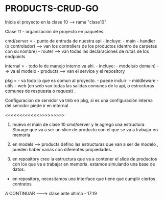 # PRODUCTS-CRUD-GO

Inicia el proyecto en la clase 10 --> rama "clase10"

Clase 11 - organización de proyecto en paquetes

cmd/server = 
    - punto de entrada de nuestra api 
    - incluye: 
        - main
        - handler (o controlador) --> van los controllers de los productos (dentro de carpetas con su nombre)
        - router --> van todas las declaraciones de rutas de los endpoints

internal = 
    - todo lo de manejo interno va ahi. 
    - incluye:
        - models(o domain) --> va el modelo
        - products --> van el service y el repository

pkg = 
    - va todo lo que es comun al proyecto. 
    - puede incluir: 
        - middleware
        - utils 
        - web (en web van todas las salidas comunes de la api, o estructuras comunes de respuesta o request) .

Configuracion de servidor va tmb en pkg, si es una configuración interna del servidor piede ir en internal


<<<<<<<<<<<<<FLUJO>>>>>>>>>>

1) muevo el main de clase 10 cmd/server y le agrego una estructura Storage que va a ser un slice de producto con el que se va a trabajar en memoria

2) en models --> products defino las estructuras que van a ser de modelo , pueden haber varias con diferentes propiedades.

3) en repository creo la estructura que va a contener el slice de productos con los que va a trabajar en memoria. estamos simulando una base de datos.
 - en repository, necesitamos una interface que tiene que cumplir ciertos contratos



 A CONTINUAR ---> clase ante última - 17:19 



